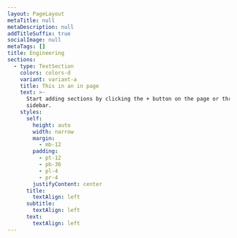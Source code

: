 ```yaml
---
layout: PageLayout
metaTitle: null
metaDescription: null
addTitleSuffix: true
socialImage: null
metaTags: []
title: Engineering
sections:
  - type: TextSection
    colors: colors-d
    variant: variant-a
    title: This in an in page
    text: >-
      Start adding sections by clicking the + button on the page or through the
      sidebar.
    styles:
      self:
        height: auto
        width: narrow
        margin:
          - mb-12
        padding:
          - pt-12
          - pb-36
          - pl-4
          - pr-4
        justifyContent: center
      title:
        textAlign: left
      subtitle:
        textAlign: left
      text:
        textAlign: left
---
```

